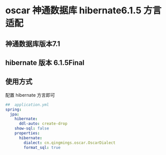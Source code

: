 # oscar 神通数据库 hibernate6.1.5 方言适配
## 神通数据库版本7.1
## hibernate 版本 6.1.5Final

## 使用方式

配置 hibernate 方言即可


```yaml
##  application.yml
spring:
  jpa:
    hibernate:
      ddl-auto: create-drop
    show-sql: false
    properties:
      hibernate:
        dialect: cn.qingmings.oscar.OscarDialect
        format_sql: true
```